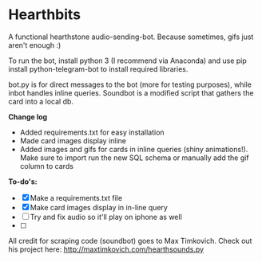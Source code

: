 # Hearthbits

A functional hearthstone audio-sending-bot. Because sometimes, gifs just aren't enough :)

To run the bot, install python 3 (I recommend via Anaconda) and use pip install python-telegram-bot to install required libraries. 

bot.py is for direct messages to the bot (more for testing purposes), while inbot handles inline queries. Soundbot is a modified script that gathers the card into a local db.

**Change log**
* Added requirements.txt for easy installation
* Made card images display inline
* Added images and gifs for cards in inline queries (shiny animations!). Make sure to import run the new SQL schema or manually add the gif column to cards

**To-do's:**
- [x] Make a requirements.txt file
- [x] Make card images display in in-line query
- [ ] Try and fix audio so it'll play on iphone as well
- [ ] 

All credit for scraping code (soundbot) goes to Max Timkovich. Check out his project here: http://maxtimkovich.com/hearthsounds.py
